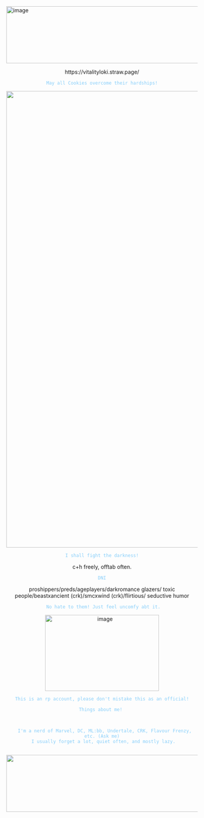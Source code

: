 
<img width="2500" height="150" alt="image" src="https://github.com/user-attachments/assets/ac5e30e4-2a9e-4883-9f64-1126769a0c0c" />


<p align="center">
https://vitalityloki.straw.page/
<p align="center">
<code style="color : lightskyblue">May all Cookies overcome their hardships!</code>

<p align="center">
<img width="1200" height="1200" alt="image" src="https://github.com/user-attachments/assets/61cbec25-930a-4ece-b93d-93ad2f0efe43" />

<p align="center">
<code style="color : lightskyblue">I shall fight the darkness!</code>


<p align="center">
  c+h freely, offtab often.
 <p align="center">
  <code style="color : lightskyblue">DNI</code>
<p align="center">
   proshippers/preds/ageplayers/darkromance glazers/
  toxic people/beastxancient (crk)/smcxwind (crk)/flirtious/
  seductive humor
<p align="center">
  <code style="color : lightskyblue"> No hate to them! Just feel uncomfy abt it.</code> 
 <p align="center"> 
 <img width="300" height="200" alt="image" src="https://github.com/user-attachments/assets/15702a4a-34af-48a5-a502-140b0b9b6ae7" />
  <p align="center"> 
   <code style="color : lightskyblue">This is an rp account, please don't mistake this as an official!</code>

  <p align="center">
 <code style="color : lightskyblue">Things about me! 
    <p align="center">
  I'm a nerd of Marvel, DC, ML:bb, Undertale, CRK, Flavour Frenzy, etc. (Ask me)
  I usually forget a lot, quiet often, and mostly lazy. 

  <img width="2500" height="150" alt="image" src="https://github.com/user-attachments/assets/ac5e30e4-2a9e-4883-9f64-1126769a0c0c" />

